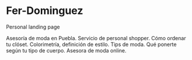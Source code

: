 # Fer-Dominguez
Personal landing page

Asesoría de moda en Puebla. Servicio de personal shopper. Cómo ordenar tu clóset.
Colorimetría, definición de estilo. Tips de moda. Qué ponerte según tu tipo de cuerpo. Asesora de moda online.
